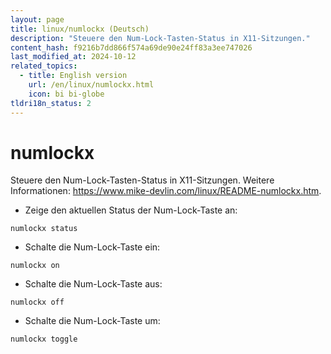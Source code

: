 ```yaml
---
layout: page
title: linux/numlockx (Deutsch)
description: "Steuere den Num-Lock-Tasten-Status in X11-Sitzungen."
content_hash: f9216b7dd866f574a69de90e24ff83a3ee747026
last_modified_at: 2024-10-12
related_topics:
  - title: English version
    url: /en/linux/numlockx.html
    icon: bi bi-globe
tldri18n_status: 2
---
```

# numlockx

Steuere den Num-Lock-Tasten-Status in X11-Sitzungen.
Weitere Informationen: <https://www.mike-devlin.com/linux/README-numlockx.htm>.

- Zeige den aktuellen Status der Num-Lock-Taste an:

`numlockx status`

- Schalte die Num-Lock-Taste ein:

`numlockx on`

- Schalte die Num-Lock-Taste aus:

`numlockx off`

- Schalte die Num-Lock-Taste um:

`numlockx toggle`
